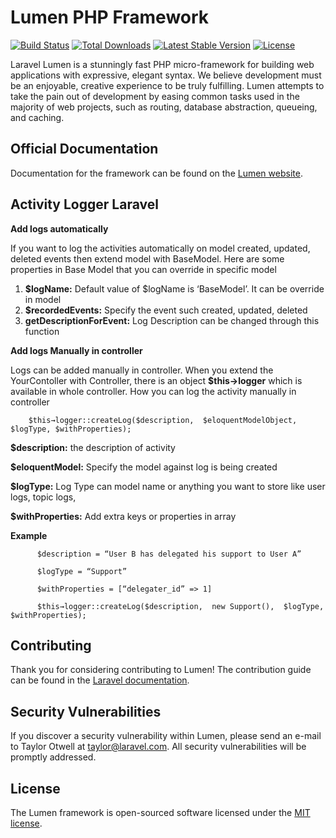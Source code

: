 # Lumen PHP Framework

[![Build Status](https://travis-ci.org/laravel/lumen-framework.svg)](https://travis-ci.org/laravel/lumen-framework)
[![Total Downloads](https://img.shields.io/packagist/dt/laravel/framework)](https://packagist.org/packages/laravel/lumen-framework)
[![Latest Stable Version](https://img.shields.io/packagist/v/laravel/framework)](https://packagist.org/packages/laravel/lumen-framework)
[![License](https://img.shields.io/packagist/l/laravel/framework)](https://packagist.org/packages/laravel/lumen-framework)

Laravel Lumen is a stunningly fast PHP micro-framework for building web applications with expressive, elegant syntax. We believe development must be an enjoyable, creative experience to be truly fulfilling. Lumen attempts to take the pain out of development by easing common tasks used in the majority of web projects, such as routing, database abstraction, queueing, and caching.

## Official Documentation

Documentation for the framework can be found on the [Lumen website](https://lumen.laravel.com/docs).

## Activity Logger Laravel
   **Add logs automatically**
   
   If you want to log the activities automatically on model created, updated, deleted events then extend    model with BaseModel.
   Here are some properties in Base Model that you can override in specific model
1. **$logName:** Default value of $logName is ‘BaseModel’. It can be override in model
2. **$recordedEvents:** Specify the event such   created, updated, deleted
3. **getDescriptionForEvent:**  Log Description can be changed through this function

  **Add logs Manually in controller**
  
  Logs can be added manually in controller.
 When you extend the YourContoller with Controller, there is an object **$this→logger** which is  available in whole controller. 
 How you can log the activity manually in controller
 
        $this→logger::createLog($description,  $eloquentModelObject, $logType, $withProperties);

**$description:**  the description of activity

**$eloquentModel:**  Specify the model against log is being created

**$logType:** Log Type can model name or anything you want to store like user logs, topic logs,

**$withProperties:** Add extra keys or properties in array

 **Example**

          $description = “User B has delegated his support to User A”
          
          $logType = “Support”
          
          $withProperties = [“delegater_id” => 1]
          
          $this→logger::createLog($description,  new Support(),  $logType, $withProperties);

## Contributing

Thank you for considering contributing to Lumen! The contribution guide can be found in the [Laravel documentation](https://laravel.com/docs/contributions).

## Security Vulnerabilities

If you discover a security vulnerability within Lumen, please send an e-mail to Taylor Otwell at taylor@laravel.com. All security vulnerabilities will be promptly addressed.

## License

The Lumen framework is open-sourced software licensed under the [MIT license](https://opensource.org/licenses/MIT).
